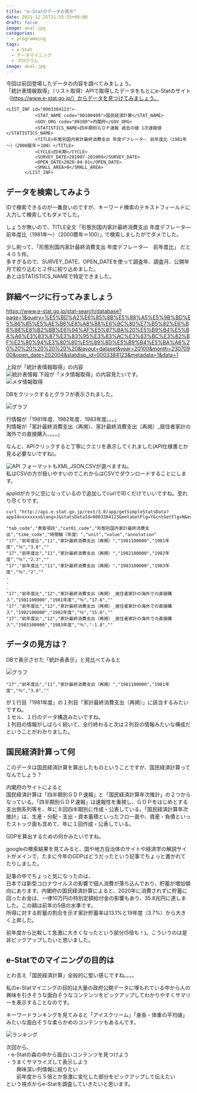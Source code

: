 ```yaml
---
title: "e-Statのデータの見方"
date: 2021-12-25T21:55:55+09:00
draft: false
image: anal.jpg
categories:
  - programming 
tags:
  - e-Stat 
  - データマイニング
  - プログラム
image: anal.jpg
---
```

 今回は前回登場したデータの内容を調べてみましょう。  
 「統計表情報取得」（リスト取得）APIで取得したデータをもとにe-Statのサイト（https://www.e-stat.go.jp/）からデータを見つけてみましょう。  
 
 ```
 <LIST_INF id="0003384123">
            <STAT_NAME code="00100409">国民経済計算</STAT_NAME>
            <GOV_ORG code="00100">内閣府</GOV_ORG>
            <STATISTICS_NAME>四半期別ＧＤＰ速報 過去の値 1次速報値</STATISTICS_NAME>
            <TITLE>形態別国内家計最終消費支出 年度デフレータ—　前年度比（1981年～）（2000暦年＝100）</TITLE>
            <CYCLE>四半期</CYCLE>
            <SURVEY_DATE>201007-201009</SURVEY_DATE>
            <OPEN_DATE>2020-04-01</OPEN_DATE>
            <SMALL_AREA>0</SMALL_AREA>
        </LIST_INF>
```
## データを検索してみよう
 IDで検索できるのが一番良いのですが、キーワード検索のテキストフィールドに入力して検索してもダメでした。  
 
 しょうが無いので、TITLE全文「形態別国内家計最終消費支出 年度デフレータ—　前年度比（1981年～）（2000暦年＝100）」で検索しましたがでダメでした。  

 少し削って、「形態別国内家計最終消費支出 年度デフレータ—　前年度比」  だと４０５件。  
 多すぎるので、SURVEY_DATE、OPEN_DATEを使って調査年、調査月、公開年月で絞り込むと２件に絞り込めました。  
 あとはSTATISTICS_NAMEで特定できました。  
 
 
 ## 詳細ページに行ってみましょう
 
 https://www.e-stat.go.jp/stat-search/database?page=1&query=%E5%BD%A2%E6%85%8B%E5%88%A5%E5%9B%BD%E5%86%85%E5%AE%B6%E8%A8%88%E6%9C%80%E7%B5%82%E6%B6%88%E8%B2%BB%E6%94%AF%E5%87%BA%20%E5%B9%B4%E5%BA%A6%E3%83%87%E3%83%95%E3%83%AC%E3%83%BC%E3%82%BF%E2%80%94%E3%80%80%E5%89%8D%E5%B9%B4%E5%BA%A6%20%20%20%20%20%20%20&layout=dataset&year=20100&month=23070900&open_date=202004&statdisp_id=0003384123&metadata=1&data=1
 
 上段が「統計表情報取得」の内容  
 ![統計表情報](list.png "統計表情報")
 下段が「メタ情報取得」の内容見たいです。  
 ![メタ情報取得](meta.png "メタ情報取得")
 
 DBをクリックするとグラフが表示されました。  
 
 ![グラフ](tokei.png "グラフ")
 
 行情報が「1981年度、1982年度、1983年度。。。」  
 列情報が「家計最終消費支出（再掲）、家計最終消費支出（再掲）_居住者家計の海外での直接購入、。。。」  
 
 
 なんと、APIクリックすると丁寧にクエリを表示してくれました(API仕様書とか見る必要ないですね)。  
 
 ![API](api.png "API")
 フォーマットもXML,JSON,CSVが選べますね。  
 私はCSVの方が扱いやすいのでこれからはCSVでダウンロードすることにします。  
 
 
 appIdがカラに空になっているので追加してcurlで叩くだけでいいですね。至れり尽くりです。  
 
```          
curl "http://api.e-stat.go.jp/rest/3.0/app/getSimpleStatsData?appId=xxxxxxx&lang=J&statsDataId=0003384123&metaGetFlg=Y&cntGetFlg=N&explanationGetFlg=Y&annotationGetFlg=Y&sectionHeaderFlg=1&replaceSpChars=0"
    
"tab_code","表章項目","cat01_code","形態別国内家計最終消費支出","time_code","時間軸（年度）","unit","value","annotation"
"17","前年度比","11","家計最終消費支出（再掲）","1981100000","1981年度","％","3.8",""
"17","前年度比","11","家計最終消費支出（再掲）","1982100000","1982年度","％","2.3",""
"17","前年度比","11","家計最終消費支出（再掲）","1983100000","1983年度","％","2",""
.
.
.
"17","前年度比","12","家計最終消費支出（再掲）_居住者家計の海外での直接購入","1981100000","1981年度","％","17.6",""
"17","前年度比","12","家計最終消費支出（再掲）_居住者家計の海外での直接購入","1982100000","1982年度","％","15.6",""
"17","前年度比","12","家計最終消費支出（再掲）_居住者家計の海外での直接購入","1983100000","1983年度","％","-1.8",""
```

## データの見方は？

DBで表示させた「統計表表示」と見比べてみると  

![グラフ](tokei.png "グラフ")

```       
"17","前年度比","11","家計最終消費支出（再掲）","1981100000","1981年度","％","3.8","" 
```

が１行目「1981年度」の１列目「家計最終消費支出（再掲）」に該当するみたいですね。  
１セル、１行のデータ構造みたいですね。  
１列目の情報がしばらく続いて、全行終わると次は２列目の情報みたいな構成だということがわかりました。  
          
          
          
## 国民経済計算って何
このデータは国民経済計算を算出したものということですが、国民経済計算ってなんでしょう？  

内閣府のサイトによると  
国民経済計算は「四半期別ＧＤＰ速報」と「国民経済計算年次推計」の２つからなっている。「四半期別ＧＤＰ速報」は速報性を重視し、ＧＤＰをはじめとする支出側系列等を、年に８回四半期別に作成・公表している。「国民経済計算年次推計」は、生産・分配・支出・資本蓄積といったフロー面や、資産・負債といったストック面も含めて、年に１回作成・公表している。  

GDPを算出するための何かみたいですね。  



googleの検索結果を見てみると、国や地方自治体のサイトや経済学の解説サイトがメインで、たまに今年のGDPはどうだったという記事でちょっと書かれてたりしました。  

記事の中でちょっと気になったのは、  
日本では新型コロナウイルスの影響で個人消費が落ち込んでおり、貯蓄が増加傾向にあります。内閣府の国民経済計算によると、2020年に消費されずに貯蓄に回ったお金は、一律10万円の特別定額給付金の影響もあり、35.8兆円に達しました。この額は前年の5倍の水準です。   
所得に対する貯蓄の割合を示す家計貯蓄率は13.1%と19年度（3.7%）から大きく上昇した。  

前年度から比較して急激に大きくなったという部分(5倍も！)。こういうのは是非ピックアップしたいと思いました。  

## e-Statでのマイニングの目的は

とわ言え「国民経済計算」全般的に堅い感じですね。。。。  

私のe-Statマイニングの目的は大量の政府公開データに埋もれている中から人の興味を引きそうな面白そうなコンテンツをピックアップしてわかりやすくサマリーを表示することなのです。  

キーワードランキングを見てみると「アイスクリーム」「身長・体重の平均値」みたいな面白そうな柔らかめのコンテンツもあるんです。  

![ランキング](ranking.png "ランキング")

次回から、  
・e-Statの森の中から面白いコンテンツを見つけよう  
・うまくサマライズして表示しよう  
　　興味深い列情報に絞りたい  
　　前年度から５倍とか急激に変化した部分をピックアップして伝えたい  
という視点からe-Statを調査していきたいと思います。  
